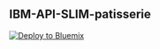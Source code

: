 ## IBM-API-SLIM-patisserie
[![Deploy to Bluemix](https://bluemix.net/deploy/button.png)](https://bluemix.net/deploy?repository=https://github.com/cherryclass/IBM-API-SLIM-patisserie&branch=master)
